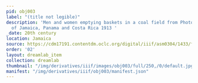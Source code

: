 ```yaml
---
pid: obj003
label: "(title not legible)"
description: 'Men and women emptying baskets in a coal field from Photograph album
  of Jamaica, Panama and Costa Rica 1913 '
_date: 20th century
location: Jamaica
source: https://cdm17191.contentdm.oclc.org/digital/iiif/asm0304/1433/full/full/0/default.jpg
order: '02'
layout: dreamlab_item
collection: dreamlab
thumbnail: "/img/derivatives/iiif/images/obj003/full/250,/0/default.jpg"
manifest: "/img/derivatives/iiif/obj003/manifest.json"
---
```

